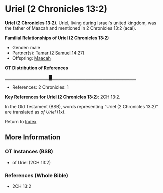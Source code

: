 # Uriel (2 Chronicles 13:2)
**Uriel (2 Chronicles 13:2)**. 
Uriel, living during Israel's united kingdom, was the father of Maacah and mentioned in 2 Chronicles 13:2 (acai). 




**Familial Relationships of Uriel (2 Chronicles 13:2)**


* Gender: male
* Partner(s): [Tamar (2 Samuel 14:27)](Tamar.3.md)
* Offspring: [Maacah](Maacah.3.md)


**OT Distribution of References**

▁▁▁▁▁▁▁▁▁▁▁▁▁█▁▁▁▁▁▁▁▁▁▁▁▁▁▁▁▁▁▁▁▁▁▁▁▁▁
* References: 2 Chronicles: 1



**Key References for Uriel (2 Chronicles 13:2)**: 
2CH 13:2. 


In the Old Testament (BSB), words representing “Uriel (2 Chronicles 13:2)” are translated as 
*of Uriel* (1x). 




Return to [Index](00-Index.md)

## More Information

### OT Instances (BSB)

* of Uriel (2CH 13:2)



### References (Whole Bible)

* 2CH 13:2



